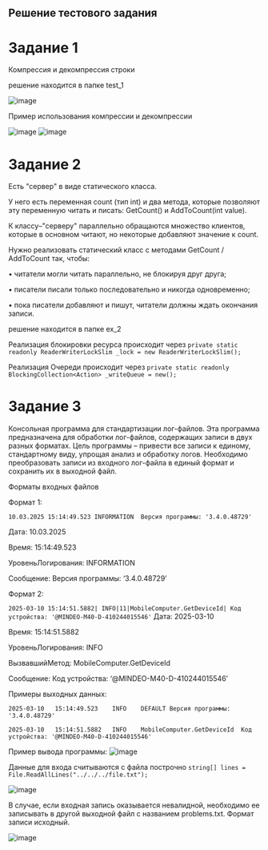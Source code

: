 ## Решение тестового задания

# Задание 1
Компрессия и декомпрессия строки

решение находится в папке test_1

![image](https://github.com/user-attachments/assets/bd207b49-cb81-4497-8b14-38f2b804ea32)

Пример использования компрессии и декомпрессии

![image](https://github.com/user-attachments/assets/5a731134-51a6-46ec-9bba-953194df3512)
![image](https://github.com/user-attachments/assets/4ea509c9-4fc8-4e16-90a4-d78adf38eefe)

# Задание 2



Есть "сервер" в виде статического класса.

У него есть переменная count (тип int) и два метода, которые позволяют эту переменную читать и писать: GetCount() и AddToCount(int value).

К классу–"серверу" параллельно обращаются множество клиентов, которые в основном читают, но некоторые добавляют значение к count.

Нужно реализовать статический класс с методами  GetCount / AddToCount так, чтобы:

•	читатели могли читать параллельно, не блокируя друг друга;

•	писатели писали только последовательно и никогда одновременно;

•	пока писатели добавляют и пишут, читатели должны ждать окончания записи.

решение находится в папке ex_2

Реализация блокировки ресурса происходит через ```private static readonly ReaderWriterLockSlim _lock = new ReaderWriterLockSlim();``` 

Реализация Очереди происходит через ```private static readonly BlockingCollection<Action> _writeQueue = new();``` 



# Задание 3

Консольная программа для стандартизации лог-файлов.
Эта программа предназначена для обработки лог-файлов, содержащих записи в двух разных форматах. Цель программы – привести все записи к единому, стандартному виду, упрощая анализ и обработку логов. 
Необходимо преобразовать записи из входного лог-файла в единый формат и сохранить их в выходной файл.

Форматы входных файлов

Формат 1: 

```10.03.2025 15:14:49.523 INFORMATION  Версия программы: '3.4.0.48729'```

Дата: 10.03.2025

Время: 15:14:49.523

УровеньЛогирования: INFORMATION

Сообщение: Версия программы: ‘3.4.0.48729’

Формат 2:

```2025-03-10 15:14:51.5882| INFO|11|MobileComputer.GetDeviceId| Код устройства: '@MINDEO-M40-D-410244015546'```
Дата: 2025-03-10

Время: 15:14:51.5882

УровеньЛогирования: INFO

ВызвавшийМетод: MobileComputer.GetDeviceId

Сообщение: Код устройства: ‘@MINDEO-M40-D-410244015546’

Примеры выходных данных:

```2025-03-10	15:14:49.523	INFO	DEFAULT	Версия программы: '3.4.0.48729'```

```2025-03-10	15:14:51.5882	INFO	MobileComputer.GetDeviceId	Код устройства: '@MINDEO-M40-D-410244015546'```

Пример вывода программы:
![image](https://github.com/user-attachments/assets/694da3d0-f5b8-411d-b7cf-3d9ef0ae0443)

Данные для входа считываются с файла построчно
```string[] lines = File.ReadAllLines("../../../file.txt");```

![image](https://github.com/user-attachments/assets/3c075d1a-5094-4617-998c-af78905d3024)


В случае, если входная запись оказывается невалидной, необходимо ее записывать в другой выходной файл с названием problems.txt. Формат записи исходный.

![image](https://github.com/user-attachments/assets/05df5d86-af22-428d-9462-f23d6c930d4d)


